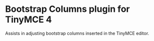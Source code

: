 # Bootstrap Columns plugin for TinyMCE 4
Assists in adjusting bootstrap columns inserted in the TinyMCE editor.
